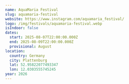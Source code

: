 ```yaml
---
name: AquaMaria Festival
slug: aquamaria-festival
website: https://www.instagram.com/aquamaria_festival/
logo: /img/festivals/aquamaria-festival.webp
isIndoor: false
dates:
  start: 2025-08-07T22:00:00.000Z
  end: 2025-08-09T22:00:00.000Z
  provisional: August
location:
  country: Germany
  city: Plattenburg
  lat: 52.95822077493347
  lon: 12.0303555745245
year: 2026
---
```

